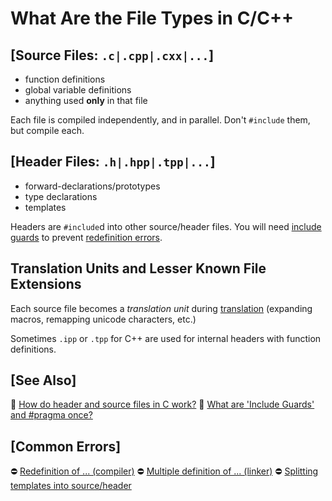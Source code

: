 # What Are the File Types in C/C++

## [Source Files: `.c|.cpp|.cxx|...`]
- function definitions
- global variable definitions
- anything used **only** in that file

Each file is compiled independently, and in parallel.
Don't `#include` them, but compile each.

## [Header Files: `.h|.hpp|.tpp|...`]
- forward-declarations/prototypes
- type declarations
- templates

Headers are `#include`d into other source/header files.
You will need [include guards](https://64.github.io/cpp-faq/include-guards-pragma-once/) to prevent
[redefinition errors](https://stackoverflow.com/q/3746484/5740428).

## Translation Units and Lesser Known File Extensions

Each source file becomes a *translation unit* during
[translation](https://en.cppreference.com/w/cpp/language/translation_phases)
(expanding macros, remapping unicode characters, etc.)

Sometimes `.ipp` or `.tpp` for C++ are used for internal headers with function definitions.

## [See Also]
📄 [How do header and source files in C work?](https://stackoverflow.com/q/5904530/5740428)
📄 [What are 'Include Guards' and #pragma once?](https://64.github.io/cpp-faq/include-guards-pragma-once/)

## [Common Errors]
⛔ [Redefinition of ... (compiler)](https://stackoverflow.com/q/3746484/5740428)
⛔ [Multiple definition of ... (linker)](https://stackoverflow.com/q/17764661/5740428)
⛔ [Splitting templates into source/header](https://stackoverflow.com/q/1724036/5740428)